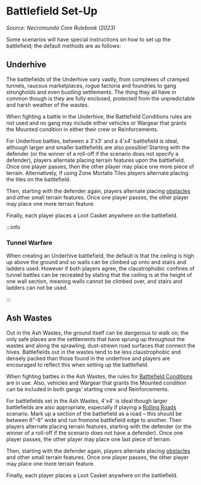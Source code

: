 # Battlefield Set-Up

_Source: Necromunda Core Rulebook (2023)_

Some scenarios will have special instructions on how to set up the battlefield; the default methods are as follows:

## Underhive

The battlefields of the Underhive vary vastly, from
complexes of cramped tunnels, raucous marketplaces, rogue factoria and foundries to gang strongholds
and even bustling settlements. The thing they all
have in common though is they are fully enclosed, protected from the unpredictable and harsh weather of
the wastes.

When fighting a battle in the Underhive, the Battlefield
Conditions rules are not used and no gang may include
either vehicles or Wargear that grants the Mounted
condition in either their crew or Reinforcements.

For Underhive battles, between a 3'x3' and a 4'x4'
battlefield is ideal, although larger and smaller
battlefields are also possible! Starting with the
defender (or the winner of a roll-off if the scenario
does not specify a defender), players alternate placing
terrain features upon the battlefield. Once one player
passes, then the other player may place one more piece
of terrain. Alternatively, if using Zone Mortalis Tiles
players alternate placing the tiles on the battlefield.

Then, starting with the defender again, players
alternate placing [obstacles](/docs/general-principles/terrain) and other
small terrain features. Once one player passes, the
other player may place one more terrain feature.

Finally, each player places a Loot Casket anywhere on
the battlefield.

:::info

### Tunnel Warfare

When creating an Underhive battlefield, the default
is that the ceiling is high up above the ground
and so walls can be climbed up onto and stairs
and ladders used. However if both players agree, the claustrophobic confines of tunnel battles can
be recreated by stating that the ceiling is at the
height of one wall section, meaning walls cannot
be climbed over, and stairs and ladders can not
be used.

:::

## Ash Wastes

Out in the Ash Wastes, the ground itself can be
dangerous to walk on; the only safe places are the
settlements that have sprung up throughout the
wastes and along the sprawling, dust-strewn road
surfaces that connect the hives. Battlefields out in the
wastes tend to be less claustrophobic and densely
packed than those found in the underhive and
players are encouraged to reflect this when setting
up the battlefield.

When fighting battles in the Ash Wastes, the rules for [Battlefield Conditions](/docs/battlefield-setup/generating-ash-wastes-battlefield-conditions) are in use. Also, vehicles and Wargear that grants the Mounted
condition can be included in both gangs’ starting crew
and Reinforcements.

For battlefields set in the Ash Wastes, 4'x4' is ideal
though larger battlefields are also appropriate, especially if playing a [Rolling Roads](/docs/battlefield-setup/rolling-roads) scenario. Mark up a section of the battlefield as a
road – this should be between 6"-8" wide and run fromone battlefield edge to another. Then players alternate
placing terrain features, starting with the defender
(or the winner of a roll-off if the scenario does not have
a defender). Once one player passes, the other player
may place one last piece of terrain.

Then, starting with the defender again, players alternate placing [obstacles](/docs/general-principles/terrain) and other
small terrain features. Once one player passes, the
other player may place one more terrain feature.

Finally, each player places a Loot Casket anywhere on
the battlefield.
